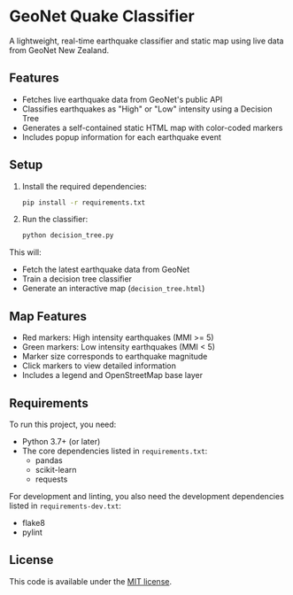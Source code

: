 # GeoNet Quake Classifier

A lightweight, real-time earthquake classifier and static map using live data from GeoNet New Zealand.

## Features

- Fetches live earthquake data from GeoNet's public API
- Classifies earthquakes as "High" or "Low" intensity using a Decision Tree
- Generates a self-contained static HTML map with color-coded markers
- Includes popup information for each earthquake event

## Setup

1. Install the required dependencies:

    ```bash
    pip install -r requirements.txt
    ```

2. Run the classifier:

    ```bash
    python decision_tree.py
    ```

This will:

- Fetch the latest earthquake data from GeoNet
- Train a decision tree classifier
- Generate an interactive map (`decision_tree.html`)

## Map Features

- Red markers: High intensity earthquakes (MMI >= 5)
- Green markers: Low intensity earthquakes (MMI < 5)
- Marker size corresponds to earthquake magnitude
- Click markers to view detailed information
- Includes a legend and OpenStreetMap base layer

## Requirements

To run this project, you need:

- Python 3.7+ (or later)
- The core dependencies listed in `requirements.txt`:
  - pandas
  - scikit-learn
  - requests

For development and linting, you also need the development dependencies listed in `requirements-dev.txt`:

- flake8
- pylint

## License

This code is available under the [MIT license](http://opensource.org/licenses/MIT).
